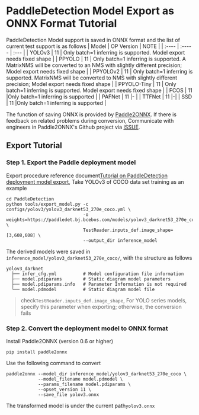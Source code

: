 # PaddleDetection Model Export as ONNX Format Tutorial

PaddleDetection Model support is saved in ONNX format and the list of current test support is as follows
| Model  | OP Version | NOTE |
| :---- | :----- | :--- |
| YOLOv3 |  11   |  Only batch=1 inferring is supported. Model export needs fixed shape |
| PPYOLO | 11 | Only batch=1 inferring is supported. A MatrixNMS will be converted to an NMS with slightly different precision; Model export needs fixed shape |
| PPYOLOv2 | 11 | Only batch=1 inferring is supported. MatrixNMS will be converted to NMS with slightly different precision; Model export needs fixed shape |
| PPYOLO-Tiny | 11 | Only batch=1 inferring is supported. Model export needs fixed shape |
| FCOS | 11 |Only batch=1 inferring is supported |
| PAFNet | 11 |- |
| TTFNet | 11 |-|
| SSD | 11 |Only batch=1 inferring is supported |

The function of saving ONNX is provided by [Paddle2ONNX](https://github.com/PaddlePaddle/Paddle2ONNX). If there is feedback on related problems during conversion, Communicate with engineers in Paddle2ONNX's Github project via [ISSUE](https://github.com/PaddlePaddle/Paddle2ONNX/issues).

## Export Tutorial

### Step 1. Export the Paddle deployment model
Export procedure reference document[Tutorial on PaddleDetection deployment model export](./EXPORT_MODEL_en.md), Take YOLOv3 of COCO data set training as an example
```
cd PaddleDetection
python tools/export_model.py -c configs/yolov3/yolov3_darknet53_270e_coco.yml \
                             -o weights=https://paddledet.bj.bcebos.com/models/yolov3_darknet53_270e_coco.pdparams \
                             TestReader.inputs_def.image_shape=[3,608,608] \
                             --output_dir inference_model
```
The derived models were saved in `inference_model/yolov3_darknet53_270e_coco/`, with the structure as follows
```
yolov3_darknet
  ├── infer_cfg.yml          # Model configuration file information
  ├── model.pdiparams        # Static diagram model parameters
  ├── model.pdiparams.info   # Parameter Information is not required
  └── model.pdmodel          # Static diagram model file
```
> check`TestReader.inputs_def.image_shape`, For YOLO series models, specify this parameter when exporting; otherwise, the conversion fails

### Step 2. Convert the deployment model to ONNX format
Install Paddle2ONNX (version 0.6 or higher)
```
pip install paddle2onnx
```
Use the following command to convert
```
paddle2onnx --model_dir inference_model/yolov3_darknet53_270e_coco \
            --model_filename model.pdmodel \
            --params_filename model.pdiparams \
            --opset_version 11 \
            --save_file yolov3.onnx
```
The transformed model is under the current path`yolov3.onnx`
